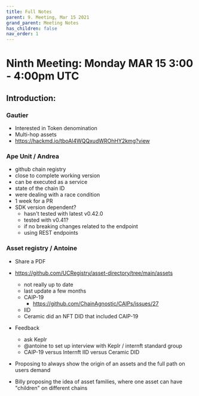 ```yaml
---
title: Full Notes
parent: 9. Meeting, Mar 15 2021
grand_parent: Meeting Notes
has_children: false
nav_order: 1
---
```


# Ninth Meeting: Monday MAR 15 3:00 - 4:00pm UTC

## Introduction:

### Gautier
* Interested in Token denomination
* Multi-hop assets
* https://hackmd.io/tboAl4WQQxudWROhHY2kmg?view

### Ape Unit / Andrea
* github chain registry
* close to complete working version
* can be executed as a service
* state of the chain ID
* were dealing with a race condition
* 1 week for a PR
* SDK version dependent?
	* hasn't tested with latest v0.42.0
	* tested with v0.41?
	* if no breaking changes related to the endpoint
	* using REST endpoints

### Asset registry / Antoine
* Share a PDF
* https://github.com/UCRegistry/asset-directory/tree/main/assets
	* not really up to date
	* last update a few months
	* CAIP-19
		* https://github.com/ChainAgnostic/CAIPs/issues/27
	* IID
	* Ceramic did an NFT DID that included CAIP-19
* Feedback
	* ask Keplr
	* @antoine to set up interview with Keplr / internft standard group
	* CAIP-19 versus Internft IID versus Ceramic DID
* Proposing to always show the origin of an assets and the full path on users demand

* Billy proposing the idea of asset families, where one asset can have "children" on different chains